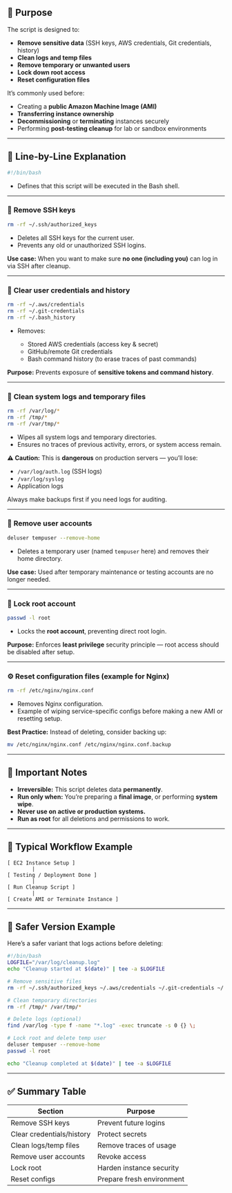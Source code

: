 ## 🧩 **Purpose**

The script is designed to:

* **Remove sensitive data** (SSH keys, AWS credentials, Git credentials, history)
* **Clean logs and temp files**
* **Remove temporary or unwanted users**
* **Lock down root access**
* **Reset configuration files**

It’s commonly used before:

* Creating a **public Amazon Machine Image (AMI)**
* **Transferring instance ownership**
* **Decommissioning** or **terminating** instances securely
* Performing **post-testing cleanup** for lab or sandbox environments

---

## 🧠 **Line-by-Line Explanation**

```bash
#!/bin/bash
```

* Defines that this script will be executed in the Bash shell.

---

### 🔑 **Remove SSH keys**

```bash
rm -rf ~/.ssh/authorized_keys
```

* Deletes all SSH keys for the current user.
* Prevents any old or unauthorized SSH logins.

**Use case:** When you want to make sure **no one (including you)** can log in via SSH after cleanup.

---

### 🔐 **Clear user credentials and history**

```bash
rm -rf ~/.aws/credentials
rm -rf ~/.git-credentials
rm -rf ~/.bash_history
```

* Removes:

  * Stored AWS credentials (access key & secret)
  * GitHub/remote Git credentials
  * Bash command history (to erase traces of past commands)

**Purpose:** Prevents exposure of **sensitive tokens and command history**.

---

### 🧹 **Clean system logs and temporary files**

```bash
rm -rf /var/log/*
rm -rf /tmp/*
rm -rf /var/tmp/*
```

* Wipes all system logs and temporary directories.
* Ensures no traces of previous activity, errors, or system access remain.

**⚠️ Caution:**
This is **dangerous** on production servers — you’ll lose:

* `/var/log/auth.log` (SSH logs)
* `/var/log/syslog`
* Application logs

Always make backups first if you need logs for auditing.

---

### 👥 **Remove user accounts**

```bash
deluser tempuser --remove-home
```

* Deletes a temporary user (named `tempuser` here) and removes their home directory.

**Use case:** Used after temporary maintenance or testing accounts are no longer needed.

---

### 🚫 **Lock root account**

```bash
passwd -l root
```

* Locks the **root account**, preventing direct root login.

**Purpose:** Enforces **least privilege** security principle — root access should be disabled after setup.

---

### ⚙️ **Reset configuration files (example for Nginx)**

```bash
rm -rf /etc/nginx/nginx.conf
```

* Removes Nginx configuration.
* Example of wiping service-specific configs before making a new AMI or resetting setup.

**Best Practice:** Instead of deleting, consider backing up:

```bash
mv /etc/nginx/nginx.conf /etc/nginx/nginx.conf.backup
```

---

## 🚨 **Important Notes**

* **Irreversible:** This script deletes data **permanently**.
* **Run only when:** You’re preparing a **final image**, or performing **system wipe**.
* **Never use on active or production systems.**
* **Run as root** for all deletions and permissions to work.

---

## 🧱 **Typical Workflow Example**

```text
[ EC2 Instance Setup ]
        |
[ Testing / Deployment Done ]
        |
[ Run Cleanup Script ]
        |
[ Create AMI or Terminate Instance ]
```

---

## 🧾 **Safer Version Example**

Here’s a safer variant that logs actions before deleting:

```bash
#!/bin/bash
LOGFILE="/var/log/cleanup.log"
echo "Cleanup started at $(date)" | tee -a $LOGFILE

# Remove sensitive files
rm -rf ~/.ssh/authorized_keys ~/.aws/credentials ~/.git-credentials ~/.bash_history

# Clean temporary directories
rm -rf /tmp/* /var/tmp/*

# Delete logs (optional)
find /var/log -type f -name "*.log" -exec truncate -s 0 {} \;

# Lock root and delete temp user
deluser tempuser --remove-home
passwd -l root

echo "Cleanup completed at $(date)" | tee -a $LOGFILE
```

---

## ✅ **Summary Table**

| Section                   | Purpose                   |
| ------------------------- | ------------------------- |
| Remove SSH keys           | Prevent future logins     |
| Clear credentials/history | Protect secrets           |
| Clean logs/temp files     | Remove traces of usage    |
| Remove user accounts      | Revoke access             |
| Lock root                 | Harden instance security  |
| Reset configs             | Prepare fresh environment |

